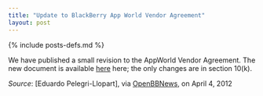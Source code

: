 ```yaml
---
title: "Update to BlackBerry App World Vendor Agreement"
layout: post
---
```

{% include posts-defs.md %}

We have published a small revision to the AppWorld Vendor Agreement.
The new document is available
[here](http://supportforums.blackberry.com/t5/General-Open-Source-Topics/Update-to-BlackBerry-App-World-Vendor-Agreement-is-now-available/m-p/1652065)
 here;
the only changes are in section 10(k).

_Source_: [Eduardo Pelegri-Llopart], via [OpenBBNews](http://openbbnews.wordpress.com/2012/04/04/appworld-agreement-update/), on April 4, 2012  

